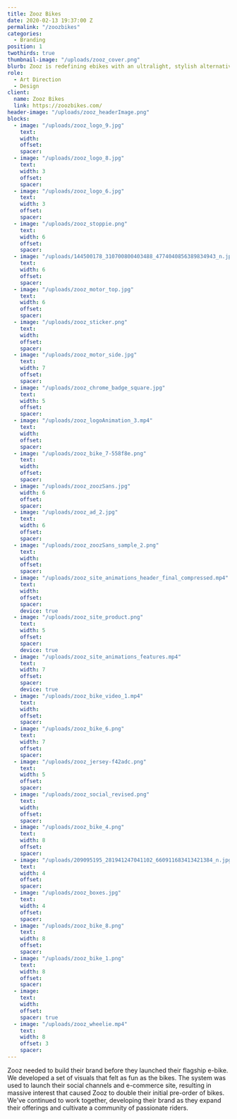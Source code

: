 ```yaml
---
title: Zooz Bikes
date: 2020-02-13 19:37:00 Z
permalink: "/zoozbikes"
categories:
  - Branding
position: 1
twothirds: true
thumbnail-image: "/uploads/zooz_cover.png"
blurb: Zooz is redefining ebikes with an ultralight, stylish alternative.
role:
  - Art Direction
  - Design
client:
  name: Zooz Bikes
  link: https://zoozbikes.com/
header-image: "/uploads/zooz_headerImage.png"
blocks:
  - image: "/uploads/zooz_logo_9.jpg"
    text:
    width:
    offset:
    spacer:
  - image: "/uploads/zooz_logo_8.jpg"
    text:
    width: 3
    offset:
    spacer:
  - image: "/uploads/zooz_logo_6.jpg"
    text:
    width: 3
    offset:
    spacer:
  - image: "/uploads/zooz_stoppie.png"
    text:
    width: 6
    offset:
    spacer:
  - image: "/uploads/144500178_310700800403488_4774040856389834943_n.jpg"
    text:
    width: 6
    offset:
    spacer:
  - image: "/uploads/zooz_motor_top.jpg"
    text:
    width: 6
    offset:
    spacer:
  - image: "/uploads/zooz_sticker.png"
    text:
    width:
    offset:
    spacer:
  - image: "/uploads/zooz_motor_side.jpg"
    text:
    width: 7
    offset:
    spacer:
  - image: "/uploads/zooz_chrome_badge_square.jpg"
    text:
    width: 5
    offset:
    spacer:
  - image: "/uploads/zooz_logoAnimation_3.mp4"
    text:
    width:
    offset:
    spacer:
  - image: "/uploads/zooz_bike_7-558f8e.png"
    text:
    width:
    offset:
    spacer:
  - image: "/uploads/zooz_zoozSans.jpg"
    width: 6
    offset:
    spacer:
  - image: "/uploads/zooz_ad_2.jpg"
    text:
    width: 6
    offset:
    spacer:
  - image: "/uploads/zooz_zoozSans_sample_2.png"
    text:
    width:
    offset:
    spacer:
  - image: "/uploads/zooz_site_animations_header_final_compressed.mp4"
    text:
    width:
    offset:
    spacer:
    device: true
  - image: "/uploads/zooz_site_product.png"
    text:
    width: 5
    offset:
    spacer:
    device: true
  - image: "/uploads/zooz_site_animations_features.mp4"
    text:
    width: 7
    offset:
    spacer:
    device: true
  - image: "/uploads/zooz_bike_video_1.mp4"
    text:
    width:
    offset:
    spacer:
  - image: "/uploads/zooz_bike_6.png"
    text:
    width: 7
    offset:
    spacer:
  - image: "/uploads/zooz_jersey-f42adc.png"
    text:
    width: 5
    offset:
    spacer:
  - image: "/uploads/zooz_social_revised.png"
    text:
    width:
    offset:
    spacer:
  - image: "/uploads/zooz_bike_4.png"
    text:
    width: 8
    offset:
    spacer:
  - image: "/uploads/209095195_281941247041102_660911683413421384_n.jpg"
    text:
    width: 4
    offset:
    spacer:
  - image: "/uploads/zooz_boxes.jpg"
    text:
    width: 4
    offset:
    spacer:
  - image: "/uploads/zooz_bike_8.png"
    text:
    width: 8
    offset:
    spacer:
  - image: "/uploads/zooz_bike_1.png"
    text:
    width: 8
    offset:
    spacer:
  - image:
    text:
    width:
    offset:
    spacer: true
  - image: "/uploads/zooz_wheelie.mp4"
    text:
    width: 8
    offset: 3
    spacer:
---
```


Zooz needed to build their brand before they launched their flagship e-bike. We developed a set of visuals that felt as fun as the bikes. The system was used to launch their social channels and e-commerce site, resulting in massive interest that caused Zooz to double their initial pre-order of bikes. We've continued to work together, developing their brand as they expand their offerings and cultivate a community of passionate riders.
